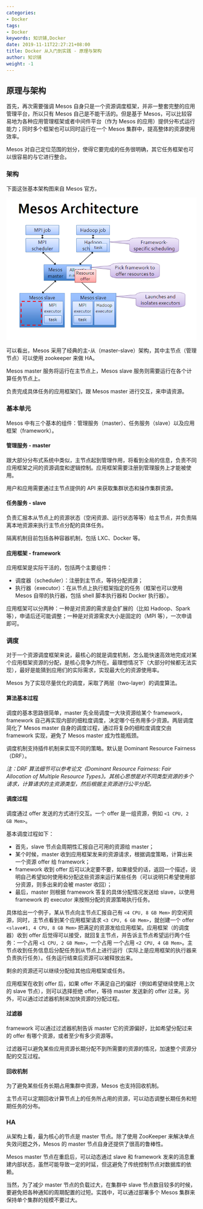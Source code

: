```yaml
---
categories:
- Docker
tags:
- Docker  
keywords: 知识铺,Docker
date: 2019-11-11T22:27:21+08:00
title: Docker 从入门到实践 - 原理与架构
author: 知识铺
weight: -1
---
```


## 原理与架构

首先，再次需要强调 Mesos 自身只是一个资源调度框架，并非一整套完整的应用管理平台，所以只有 Mesos 自己是不能干活的。但是基于 Mesos，可以比较容易地为各种应用管理框架或者中间件平台（作为 Mesos 的应用）提供分布式运行能力；同时多个框架也可以同时运行在一个 Mesos 集群中，提高整体的资源使用效率。

Mesos 对自己定位范围的划分，使得它要完成的任务很明确，其它任务框架也可以很容易的与它进行整合。

### 架构
下面这张基本架构图来自 Mesos 官方。

![mesos 的基本架构](_images/mesos-architecture.png)

可以看出，Mesos 采用了经典的主-从（master-slave）架构，其中主节点（管理节点）可以使用 zookeeper 来做 HA。

Mesos master 服务将运行在主节点上，Mesos slave 服务则需要运行在各个计算任务节点上。

负责完成具体任务的应用框架们，跟 Mesos master 进行交互，来申请资源。

### 基本单元
Mesos 中有三个基本的组件：管理服务（master）、任务服务（slave）以及应用框架（framework）。

#### 管理服务 - master
跟大部分分布式系统中类似，主节点起到管理作用，将看到全局的信息，负责不同应用框架之间的资源调度和逻辑控制。应用框架需要注册到管理服务上才能被使用。

用户和应用需要通过主节点提供的 API 来获取集群状态和操作集群资源。

#### 任务服务 - slave
负责汇报本从节点上的资源状态（空闲资源、运行状态等等）给主节点，并负责隔离本地资源来执行主节点分配的具体任务。

隔离机制目前包括各种容器机制，包括 LXC、Docker 等。

#### 应用框架 - framework
应用框架是实际干活的，包括两个主要组件：

* 调度器（scheduler）：注册到主节点，等待分配资源；
* 执行器（executor）：在从节点上执行框架指定的任务（框架也可以使用 Mesos 自带的执行器，包括 shell 脚本执行器和 Docker 执行器）。

应用框架可以分两种：一种是对资源的需求是会扩展的（比如 Hadoop、Spark 等），申请后还可能调整；一种是对资源需求大小是固定的（MPI 等），一次申请即可。

### 调度
对于一个资源调度框架来说，最核心的就是调度机制，怎么能快速高效地完成对某个应用框架资源的分配，是核心竞争力所在。最理想情况下（大部分时候都无法实现），最好是能猜到应用们的实际需求，实现最大化的资源使用率。

Mesos 为了实现尽量优化的调度，采取了两层（two-layer）的调度算法。

#### 算法基本过程
调度的基本思路很简单，master 先全局调度一大块资源给某个 framework，framework 自己再实现内部的细粒度调度，决定哪个任务用多少资源。两层调度简化了 Mesos master 自身的调度过程，通过将复杂的细粒度调度交由 framework 实现，避免了 Mesos master 成为性能瓶颈。

调度机制支持插件机制来实现不同的策略。默认是 Dominant Resource Fairness（DRF）。

*注：DRF 算法细节可以参考论文《Dominant Resource Fairness: Fair Allocation of Multiple Resource Types》。其核心思想是对不同类型资源的多个请求，计算请求的主资源类型，然后根据主资源进行公平分配。*

#### 调度过程
调度通过 offer 发送的方式进行交互。一个 offer 是一组资源，例如 `<1 CPU, 2 GB Mem>`。

基本调度过程如下：

* 首先，slave 节点会周期性汇报自己可用的资源给 master；
* 某个时候，master 收到应用框架发来的资源请求，根据调度策略，计算出来一个资源 offer 给 framework；
* framework 收到 offer 后可以决定要不要，如果接受的话，返回一个描述，说明自己希望如何使用和分配这些资源来运行某些任务（可以说明只希望使用部分资源，则多出来的会被 master 收回）；
* 最后，master 则根据 framework 答复的具体分配情况发送给 slave，以使用 framework 的 executor 来按照分配的资源策略执行任务。

具体给出一个例子，某从节点向主节点汇报自己有 `<4 CPU, 8 GB Mem>` 的空闲资源，同时，主节点看到某个应用框架请求 `<3 CPU, 6 GB Mem>`，就创建一个 offer `<slave#1, 4 CPU, 8 GB Mem>` 把满足的资源发给应用框架。应用框架（的调度器）收到 offer 后觉得可以接受，就回复主节点，并告诉主节点希望运行两个任务：一个占用 `<1 CPU, 2 GB Mem>`，一个占用 一个占用 `<2 CPU, 4 GB Mem>`。主节点收到任务信息后分配任务到从节点上进行运行（实际上是应用框架的执行器来负责执行任务）。任务运行结束后资源可以被释放出来。

剩余的资源还可以继续分配给其他应用框架或任务。

应用框架在收到 offer 后，如果 offer 不满足自己的偏好（例如希望继续使用上次的 slave 节点），则可以选择拒绝 offer，等待 master 发送新的 offer 过来。另外，可以通过过滤器机制来加快资源的分配过程。

#### 过滤器
framework 可以通过过滤器机制告诉 master 它的资源偏好，比如希望分配过来的 offer 有哪个资源，或者至少有多少资源等。

过滤器可以避免某些应用资源长期分配不到所需要的资源的情况，加速整个资源分配的交互过程。

#### 回收机制
为了避免某些任务长期占用集群中资源，Mesos 也支持回收机制。

主节点可以定期回收计算节点上的任务所占用的资源，可以动态调整长期任务和短期任务的分布。

### HA

从架构上看，最为核心的节点是 master 节点。除了使用 ZooKeeper 来解决单点失效问题之外，Mesos 的 master 节点自身还提供了很高的鲁棒性。

Mesos master 节点在重启后，可以动态通过 slave 和 framework 发来的消息重建内部状态，虽然可能导致一定的时延，但这避免了传统控制节点对数据库的依赖。

当然，为了减少 master 节点的负载过大，在集群中 slave 节点数目较多的时候，要避免把各种通知的周期配置的过短。实践中，可以通过部署多个 Mesos 集群来保持单个集群的规模不要过大。
